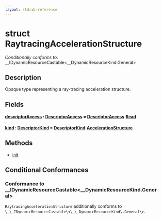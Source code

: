 ```yaml
---
layout: stdlib-reference
---
```


# struct RaytracingAccelerationStructure

*Conditionally conforms to:* \_\_IDynamicResourceCastable\<\_\_DynamicResourceKind\.General\>

## Description

Opaque type representing a ray-tracing acceleration structure.


## Fields

####  <a id="decl-descriptorAccess"></a>[descriptorAccess](descriptoraccess-a) : [DescriptorAccess](../descriptoraccess-0a/index) = [DescriptorAccess](../descriptoraccess-0a/index)\.[Read](../descriptoraccess-0a/index#decl-Read)
####  <a id="decl-kind"></a>[kind](kind) : [DescriptorKind](../descriptorkind-0a/index) = [DescriptorKind](../descriptorkind-0a/index)\.[AccelerationStructure](../descriptorkind-0a/index#decl-AccelerationStructure)

## Methods

* [init](init)

## Conditional Conformances

### Conformance to \_\_IDynamicResourceCastable\<\_\_DynamicResourceKind\.General\>
`RaytracingAccelerationStructure` additionally conforms to `\_\_IDynamicResourceCastable\<\_\_DynamicResourceKind\.General\>`.

<!-- RTD-TOC-START
```{toctree}
:titlesonly:
:hidden:

Handle <handle-0>
descriptorAccess <descriptoraccess-a>
init <init>
kind <kind>
```
RTD-TOC-END -->
